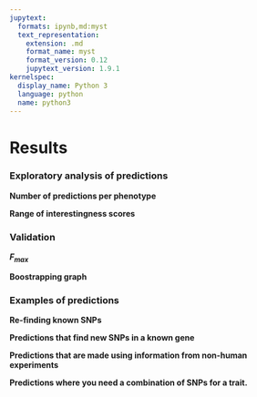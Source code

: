 ```yaml
---
jupytext:
  formats: ipynb,md:myst
  text_representation:
    extension: .md
    format_name: myst
    format_version: 0.12
    jupytext_version: 1.9.1
kernelspec:
  display_name: Python 3
  language: python
  name: python3
---
```


# Results

### Exploratory analysis of predictions

**Number of predictions per phenotype**

[//]: # (TODO: predictions per phenotype histogram)

**Range of interestingness scores**

[//]: # (TODO: What are the "most interesting? Are they the same as the ones we predicted?)


### Validation

**$F_{max}$**

[//]: # (TODO: Table with Fmax per term)

[//]: # (TODO: write)

**Boostrapping graph**

[//]: # (TODO: write - should be per term)

<!--
**Validation of single-SNP known phenotypes**
[//]: # (TODO: Show that single-SNP phenotypes get the "correct" result for people/snps)
-->

### Examples of predictions
[//]: # (TODO: write)

**Re-finding known SNPs**

[//]: # (TODO: Add examples from poster)

**Predictions that find new SNPs in a known gene**

**Predictions that are made using information from non-human experiments**

**Predictions where you need a combination of SNPs for a trait.**

[//]: # (TODO: Are these combinations of SNPs found in networks together?)
